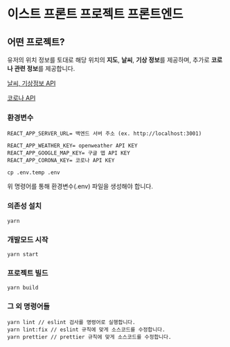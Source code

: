 # 이스트 프론트 프로젝트 프론트엔드

## 어떤 프로젝트?

유저의 위치 정보를 토대로 해당 위치의 **지도**, **날씨**, **기상 정보**를 제공하며,
추가로 **코로나 관련 정보**를 제공합니다.

[날씨, 기상정보 API](https://openweathermap.org/)

[코로나 API](https://www.data.go.kr/data/15043376/openapi.do)

### 환경변수

```
REACT_APP_SERVER_URL= 백엔드 서버 주소 (ex. http://localhost:3001)

REACT_APP_WEATHER_KEY= openweather API KEY
REACT_APP_GOOGLE_MAP_KEY= 구글 맵 API KEY
REACT_APP_CORONA_KEY= 코로나 API KEY
```

```
cp .env.temp .env
```
위 명령어를 통해 환경변수(.env) 파일을 생성해야 합니다.

### 의존성 설치

```
yarn
```

### 개발모드 시작

```
yarn start
```

### 프로젝트 빌드

```
yarn build
```

### 그 외 명령어들

```
yarn lint // eslint 검사를 명령어로 실행합니다.
yarn lint:fix // eslint 규칙에 맞게 소스코드를 수정합니다.
yarn prettier // prettier 규칙에 맞게 소스코드를 수정합니다.
```
